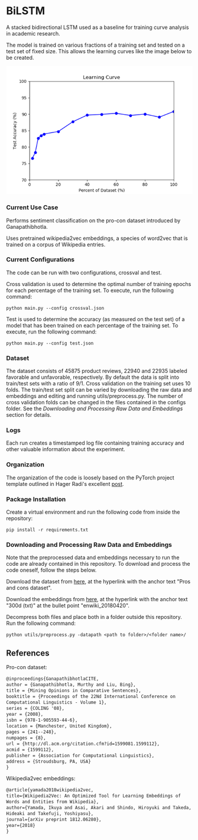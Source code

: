 # BiLSTM
A stacked bidirectional LSTM used as a baseline for training curve analysis in academic research.

The model is trained on various fractions of a training set and tested on a test set of fixed size. 
This allows the learning curves like the image below to be created. 

![picture](images/LearningCurvePctTest.png)

### Current Use Case
Performs sentiment classification on the pro-con dataset introduced by Ganapathibhotla.

Uses pretrained wikipedia2vec embeddings, a species of word2vec that is trained on a corpus of Wikipedia entries. 

### Current Configurations
The code can be run with two configurations, crossval and test.

Cross validation is used to determine the optimal number of training epochs for each percentage of the training set. To execute, run the following command:

    python main.py --config crossval.json

Test is used to determine the accuracy (as measured on the test set) of a model that has been trained on each percentage of the training set. To execute, run the following command:

    python main.py --config test.json

### Dataset
The dataset consists of 45875 product reviews, 22940 and 22935 labeled favorable and unfavorable, respectively. By default the data is split into train/test sets with a ratio of 9/1. Cross validation on the training set uses 10 folds. The train/test set split can be varied by downloading the raw data and embeddings and editing and running utils/preprocess.py. The number of cross validation folds can be changed in the files contained in the configs folder. See the *Downloading and Processing Raw Data and Embeddings* section for details.

### Logs
Each run creates a timestamped log file containing training accuracy and other valuable information about the experiment.

### Organization
The organization of the code is loosely based on the PyTorch project template outlined in Hager Radi's excellent [post](https://www.linkedin.com/pulse/pytorch-project-template-do-smart-way-hager-rady/).

### Package Installation
Create a virtual environment  and run the following code from inside the repository:

    pip install -r requirements.txt

### Downloading and Processing Raw Data and Embeddings
Note that the preprocessed data and embeddings necessary to run the code are already contained in this repository. To download and process the code oneself, follow the steps below.

Download the dataset from [here](https://www.cs.uic.edu/~liub/FBS/sentiment-analysis.html), at the hyperlink with the anchor text "Pros and cons dataset".

Download the embeddings from [here](https://wikipedia2vec.github.io/wikipedia2vec/pretrained/), at the hyperlink with the anchor text "300d (txt)" at the bullet point "enwiki_20180420".

Decompress both files and place both in a folder outside this repository. Run the following command:

    python utils/preprocess.py -datapath <path to folder>/<folder name>/


## References
Pro-con dataset:

    @inproceedings{GanapathibhotlaCITE,
    author = {Ganapathibhotla, Murthy and Liu, Bing},
    title = {Mining Opinions in Comparative Sentences},
    booktitle = {Proceedings of the 22Nd International Conference on Computational Linguistics - Volume 1},
    series = {COLING '08},
    year = {2008},
    isbn = {978-1-905593-44-6},
    location = {Manchester, United Kingdom},
    pages = {241--248},
    numpages = {8},
    url = {http://dl.acm.org/citation.cfm?id=1599081.1599112},
    acmid = {1599112},
    publisher = {Association for Computational Linguistics},
    address = {Stroudsburg, PA, USA}
    }

Wikipedia2vec embeddings:

    @article{yamada2018wikipedia2vec,
    title={Wikipedia2Vec: An Optimized Tool for Learning Embeddings of Words and Entities from Wikipedia},
    author={Yamada, Ikuya and Asai, Akari and Shindo, Hiroyuki and Takeda, Hideaki and Takefuji, Yoshiyasu},
    journal={arXiv preprint 1812.06280},
    year={2018}
    }
